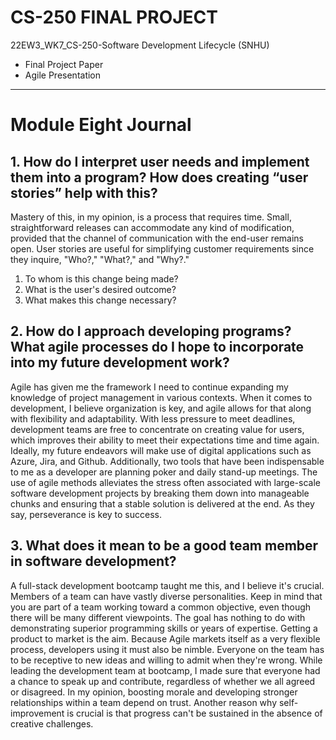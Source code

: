 # CS-250 FINAL PROJECT
22EW3_WK7_CS-250-Software Development Lifecycle (SNHU)
- Final Project Paper
- Agile Presentation

---

# Module Eight Journal 

## 1. How do I interpret user needs and implement them into a program? How does creating “user stories” help with this?

Mastery of this, in my opinion, is a process that requires time. Small, straightforward releases can accommodate any kind of modification, provided that the channel of communication with the end-user remains open. User stories are useful for simplifying customer requirements since they inquire, "Who?," "What?," and "Why?." 
1. To whom is this change being made? 
2. What is the user's desired outcome? 
3. What makes this change necessary? 

## 2. How do I approach developing programs? What agile processes do I hope to incorporate into my future development work?

Agile has given me the framework I need to continue expanding my knowledge of project management in various contexts. When it comes to development, I believe organization is key, and agile allows for that along with flexibility and adaptability. With less pressure to meet deadlines, development teams are free to concentrate on creating value for users, which improves their ability to meet their expectations time and time again. Ideally, my future endeavors will make use of digital applications such as Azure, Jira, and Github. Additionally, two tools that have been indispensable to me as a developer are planning poker and daily stand-up meetings. The use of agile methods alleviates the stress often associated with large-scale software development projects by breaking them down into manageable chunks and ensuring that a stable solution is delivered at the end. As they say, perseverance is key to success.


## 3. What does it mean to be a good team member in software development?

A full-stack development bootcamp taught me this, and I believe it's crucial. Members of a team can have vastly diverse personalities. Keep in mind that you are part of a team working toward a common objective, even though there will be many different viewpoints. The goal has nothing to do with demonstrating superior programming skills or years of expertise. Getting a product to market is the aim. Because Agile markets itself as a very flexible process, developers using it must also be nimble. Everyone on the team has to be receptive to new ideas and willing to admit when they're wrong. While leading the development team at bootcamp, I made sure that everyone had a chance to speak up and contribute, regardless of whether we all agreed or disagreed. In my opinion, boosting morale and developing stronger relationships within a team depend on trust. Another reason why self-improvement is crucial is that progress can't be sustained in the absence of creative challenges.
